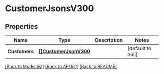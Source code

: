 # CustomerJsonsV300

## Properties
Name | Type | Description | Notes
------------ | ------------- | ------------- | -------------
**Customers** | [**[]CustomerJsonV300**](CustomerJsonV300.md) |  | [default to null]

[[Back to Model list]](../README.md#documentation-for-models) [[Back to API list]](../README.md#documentation-for-api-endpoints) [[Back to README]](../README.md)


